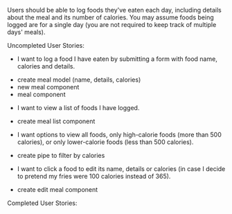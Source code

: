 Users should be able to log foods they've eaten each day, including details about the meal and its number of calories. You may assume foods being logged are for a single day (you are not required to keep track of multiple days' meals).

Uncompleted User Stories:

* I want to log a food I have eaten by submitting a form with food name, calories and details.

- create meal model (name, details, calories)
- new meal component
- meal component


* I want to view a list of foods I have logged.

- create meal list component

* I want options to view all foods, only high-calorie foods (more than 500 calories), or only lower-calorie foods (less than 500 calories).

- create pipe to filter by calories

* I want to click a food to edit its name, details or calories (in case I decide to pretend my fries were 100 calories instead of 365).

- create edit meal component

Completed User Stories:
